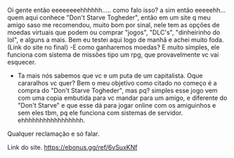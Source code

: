 Oi gente então eeeeeeeehhhhhh..... como falo isso?
a sim então eeeeehh... quem aqui conhece  "Don't Starve Togheder", então em um site q meu amigo saso me recomendou, muito bom por sinal, nele tem as opções de moedas virtuais que podem ou comprar "jogos", "DLC's", "dinheirinho do lol", e alguns a mais. Bem eu testei aqui logo de manhã e achei muito foda. (Link do site no final)
-E como ganharemos moedas?
E muito simples, ele funciona com sistema de missões tipo um rpg, que provavelmente vc vai esquecer.
- Ta mais nós sabemos que vc e um puta de um capitalista. Oque cararalhos vc quer?
Bem o meu objetivo como citado no começo é a compra do "Don't Starve Togheder", mas pq? simples esse jogo vem com uma copia embutida para vc mandar para um amigo, e diferente do "Don't Starve" e que esse dá para jogar online com os amiguinhos e sem eles tbm, pq ele funciona com sistemas de servidor. ehhhhhhhhhhhhhhhhh. 

Qualquer reclamação e só falar.

Link do site. https://ebonus.gg/ref/6vSuxKNf
